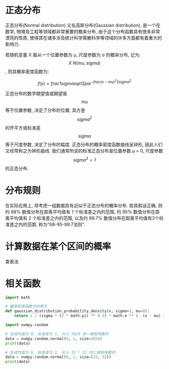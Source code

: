 # 正态分布

正态分布(Normal distribution) 又名高斯分布(Gaussian distribution), 是一个在数学, 物理及工程等领域都非常重要的概率分布, 由于这个分布函数具有很多非常漂亮的性质, 使得其在诸多涉及统计科学离散科学等领域的许多方面都有着重大的影响力.

若随机变量 X 服从一个位置参数为 μ, 尺度参数为 σ 的概率分布, 记为: $$X ~ N(mu, sigma)$$, 则其概率密度函数为:

$$
f(x) = frac{1}{sigma sqrt{2pi}}e^{-frac{(x-mu)^2}{2sigma^2}}
$$

正态分布的数学期望值或期望值 $$mu$$ 等于位置参数, 决定了分布的位置; 其方差 $$sigma^2$$ 的开平方或标准差 $$sigma$$ 等于尺度参数, 决定了分布的幅度. 正态分布的概率密度函数曲线呈钟形, 因此人们又经常称之为钟形曲线. 我们通常所说的标准正态分布是位置参数 μ = 0, 尺度参数 $$sigma^2=1$$ 的正态分布.

# 分布规则

在实际应用上, 常考虑一组数据具有近似于正态分布的概率分布. 若其假设正确, 则约 68% 数值分布在距离平均值有 1 个标准差之内的范围, 约 95% 数值分布在距离平均值有 2 个标准差之内的范围, 以及约 99.7% 数值分布在距离平均值有3个标准差之内的范围. 称为"68-95-99.7法则".

# 计算数据在某个区间的概率

查表法

# 相关函数

```py
import math

# 概率密度函数代码表示
def gaussian_distribution_probability_density(x, sigma=1, mu=0):
    return 1 / (sigma * (2 * math.pi) ** 0.5) * math.e ** (- (x - mu) * 2 / (2 * sigma**2))
```

```py
import numpy.random

# 生成均值为 0, 标准差为 1, 大小 1024 的一维矩阵数列
data = numpy.random.normal(0, 1, size=1024)
print(data)

# 生成均值为 0, 标准差为 1, 大小 32 * 32 的二维矩阵数列
data = numpy.random.normal(0, 1, size=(32, 32))
print(data)
```
